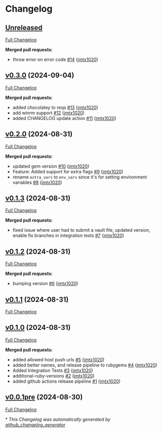 # Changelog

## [Unreleased](https://github.com/jmtx1020/kitchen-yansible-pusher/tree/HEAD)

[Full Changelog](https://github.com/jmtx1020/kitchen-yansible-pusher/compare/v0.3.0...HEAD)

**Merged pull requests:**

- throw error on error code [\#14](https://github.com/jmtx1020/kitchen-yansible-pusher/pull/14) ([jmtx1020](https://github.com/jmtx1020))

## [v0.3.0](https://github.com/jmtx1020/kitchen-yansible-pusher/tree/v0.3.0) (2024-09-04)

[Full Changelog](https://github.com/jmtx1020/kitchen-yansible-pusher/compare/v0.2.0...v0.3.0)

**Merged pull requests:**

- added chocolatey to reqs [\#13](https://github.com/jmtx1020/kitchen-yansible-pusher/pull/13) ([jmtx1020](https://github.com/jmtx1020))
- add winrm support [\#12](https://github.com/jmtx1020/kitchen-yansible-pusher/pull/12) ([jmtx1020](https://github.com/jmtx1020))
- added CHANGELOG update action [\#11](https://github.com/jmtx1020/kitchen-yansible-pusher/pull/11) ([jmtx1020](https://github.com/jmtx1020))

## [v0.2.0](https://github.com/jmtx1020/kitchen-yansible-pusher/tree/v0.2.0) (2024-08-31)

[Full Changelog](https://github.com/jmtx1020/kitchen-yansible-pusher/compare/v0.1.3...v0.2.0)

**Merged pull requests:**

- updated gem version [\#10](https://github.com/jmtx1020/kitchen-yansible-pusher/pull/10) ([jmtx1020](https://github.com/jmtx1020))
- Feature: Added support for extra flags [\#9](https://github.com/jmtx1020/kitchen-yansible-pusher/pull/9) ([jmtx1020](https://github.com/jmtx1020))
- rename `extra_vars` to `env_vars` since it's for setting environment variables [\#8](https://github.com/jmtx1020/kitchen-yansible-pusher/pull/8) ([jmtx1020](https://github.com/jmtx1020))

## [v0.1.3](https://github.com/jmtx1020/kitchen-yansible-pusher/tree/v0.1.3) (2024-08-31)

[Full Changelog](https://github.com/jmtx1020/kitchen-yansible-pusher/compare/v0.1.2...v0.1.3)

**Merged pull requests:**

- fixed issue where user had to submit a vault file, updated version, enable fix branches in integration tests [\#7](https://github.com/jmtx1020/kitchen-yansible-pusher/pull/7) ([jmtx1020](https://github.com/jmtx1020))

## [v0.1.2](https://github.com/jmtx1020/kitchen-yansible-pusher/tree/v0.1.2) (2024-08-31)

[Full Changelog](https://github.com/jmtx1020/kitchen-yansible-pusher/compare/v0.1.1...v0.1.2)

**Merged pull requests:**

- bumping version [\#6](https://github.com/jmtx1020/kitchen-yansible-pusher/pull/6) ([jmtx1020](https://github.com/jmtx1020))

## [v0.1.1](https://github.com/jmtx1020/kitchen-yansible-pusher/tree/v0.1.1) (2024-08-31)

[Full Changelog](https://github.com/jmtx1020/kitchen-yansible-pusher/compare/v0.1.0...v0.1.1)

## [v0.1.0](https://github.com/jmtx1020/kitchen-yansible-pusher/tree/v0.1.0) (2024-08-31)

[Full Changelog](https://github.com/jmtx1020/kitchen-yansible-pusher/compare/v0.0.1pre...v0.1.0)

**Merged pull requests:**

- added allowed host push urls [\#5](https://github.com/jmtx1020/kitchen-yansible-pusher/pull/5) ([jmtx1020](https://github.com/jmtx1020))
- added better names, and release pipeline to rubygems [\#4](https://github.com/jmtx1020/kitchen-yansible-pusher/pull/4) ([jmtx1020](https://github.com/jmtx1020))
- Added Integration Tests [\#3](https://github.com/jmtx1020/kitchen-yansible-pusher/pull/3) ([jmtx1020](https://github.com/jmtx1020))
- additional-ruby-versions [\#2](https://github.com/jmtx1020/kitchen-yansible-pusher/pull/2) ([jmtx1020](https://github.com/jmtx1020))
- added github actions release pipeline [\#1](https://github.com/jmtx1020/kitchen-yansible-pusher/pull/1) ([jmtx1020](https://github.com/jmtx1020))

## [v0.0.1pre](https://github.com/jmtx1020/kitchen-yansible-pusher/tree/v0.0.1pre) (2024-08-30)

[Full Changelog](https://github.com/jmtx1020/kitchen-yansible-pusher/compare/1bf46ae6cbbff66f85fd2d3857271c44af727b56...v0.0.1pre)



\* *This Changelog was automatically generated by [github_changelog_generator](https://github.com/github-changelog-generator/github-changelog-generator)*
